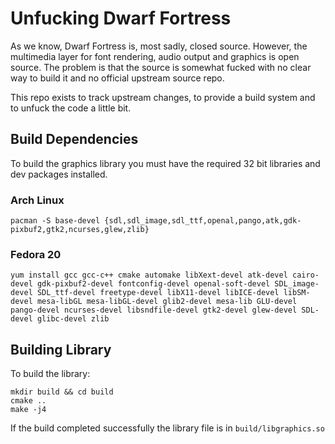 Unfucking Dwarf Fortress
========================

As we know, Dwarf Fortress is, most sadly, closed source. However, the multimedia
layer for font rendering, audio output and graphics is open source. The problem
is that the source is somewhat fucked with no clear way to build it and no official
upstream source repo.

This repo exists to track upstream changes, to provide a build system and to unfuck
the code a little bit.

## Build Dependencies

To build the graphics library you must have the required 32 bit libraries and
dev packages installed.

### Arch Linux

```pacman -S base-devel {sdl,sdl_image,sdl_ttf,openal,pango,atk,gdk-pixbuf2,gtk2,ncurses,glew,zlib}```

### Fedora 20

```yum install gcc gcc-c++ cmake automake libXext-devel atk-devel cairo-devel gdk-pixbuf2-devel fontconfig-devel openal-soft-devel SDL_image-devel SDL_ttf-devel freetype-devel libX11-devel libICE-devel libSM-devel mesa-libGL mesa-libGL-devel glib2-devel mesa-lib GLU-devel pango-devel ncurses-devel libsndfile-devel gtk2-devel glew-devel SDL-devel glibc-devel zlib```

## Building Library

To build the library:

```
mkdir build && cd build
cmake ..
make -j4
```

If the build completed successfully the library file is in `build/libgraphics.so`

